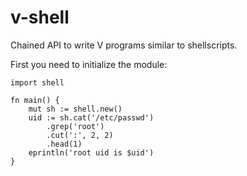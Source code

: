 v-shell
=======

Chained API to write V programs similar to shellscripts.

First you need to initialize the module:

```
import shell

fn main() {
	mut sh := shell.new()
	uid := sh.cat('/etc/passwd')
		.grep('root')
		.cut(':', 2, 2)
		.head(1)
	eprintln('root uid is $uid')
}
```
